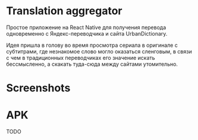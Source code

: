 # Translation aggregator
Простое приложение на React Native для получения перевода одновременно с Яндекс-переводчика и сайта UrbanDictionary.

Идея пришла в голову во время просмотра сериала в оригинале с субтитрами, где незнакомое слово могло оказаться сленговым, в связи с чем в традиционных переводчиках его значение искать бессмысленно, а скакать туда-сюда между сайтами утомительно.

# Screenshots


# APK
TODO